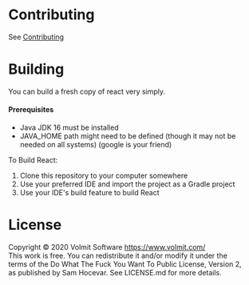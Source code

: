 # Contributing
See [Contributing](https://github.com/VolmitSoftware/React/blob/master/CONTRIBUTING.md)

# Building
You can build a fresh copy of react very simply.

#### Prerequisites 
* Java JDK 16 must be installed
* JAVA_HOME path might need to be defined (though it may not be needed on all systems) (google is your friend)

To Build React:

1. Clone this repository to your computer somewhere
2. Use your preferred IDE and import the project as a Gradle project
3. Use your IDE's build feature to build React

# License
Copyright © 2020 Volmit Software <https://www.volmit.com/>  
This work is free. You can redistribute it and/or modify it under the  
terms of the Do What The Fuck You Want To Public License, Version 2,  
as published by Sam Hocevar. See LICENSE.md for more details.
